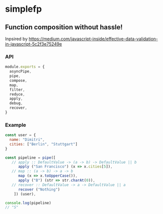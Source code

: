# simplefp
## Function composition without hassle!
Inpsired by https://medium.com/javascript-inside/effective-data-validation-in-javascript-5c2f3e75249e



### API

```js
module.exports = {
  asyncPipe,
  pipe,
  compose,
  map,
  filter,
  reduce,
  apply,
  debug,
  recover,
}
```

### Example

```js
const user = {
  name: "Dimitri",
  cities: ["Berlin", "Stuttgart"]
}

const pipeline = pipe([
   // apply :: DefaultValue -> (a -> b) -> DefaultValue || b
      apply ("San Francisco") (x => x.cities[5]),
   // map :: (a -> b) -> a -> b
      map (x => x.toUpperCase()),
      apply ("B") (str => str.charAt(0)),
   // recover :: DefaultValue -> a -> DefaultValue || a
      recover ("Nothing")
    ]) (user),

console.log(pipeline)
// "S"
```
